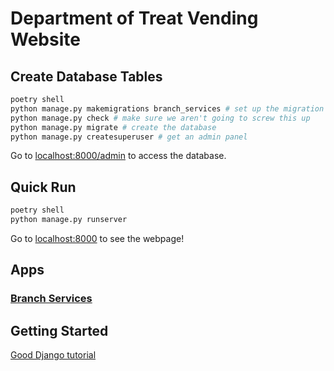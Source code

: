 # Department of Treat Vending Website

## Create Database Tables
```bash
poetry shell
python manage.py makemigrations branch_services # set up the migration that creates the database stuff
python manage.py check # make sure we aren't going to screw this up
python manage.py migrate # create the database
python manage.py createsuperuser # get an admin panel
```

Go to [localhost:8000/admin](http://localhost:8000/admin/) to access the database.

## Quick Run
```bash
poetry shell
python manage.py runserver
```

Go to [localhost:8000](localhost:8000) to see the webpage!

## Apps
### [Branch Services](http://localhost:8000/branch_services/)

## Getting Started
[Good Django tutorial](https://docs.djangoproject.com/en/4.1/intro/tutorial01/)